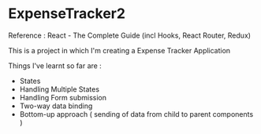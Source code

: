 # ExpenseTracker2
Reference : React - The Complete Guide (incl Hooks, React Router, Redux)

This is a project in which I'm creating a Expense Tracker Application 

Things I've learnt so far are : 
- States
- Handling Multiple States
- Handling Form submission 
- Two-way data binding 
- Bottom-up approach ( sending of data from child to parent components )
